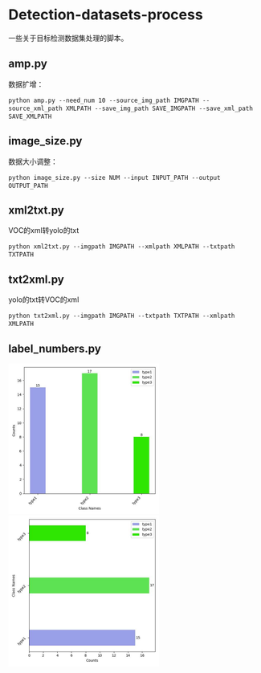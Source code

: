 # Detection-datasets-process
一些关于目标检测数据集处理的脚本。

## amp.py
数据扩增：
```
python amp.py --need_num 10 --source_img_path IMGPATH --source_xml_path XMLPATH --save_img_path SAVE_IMGPATH --save_xml_path SAVE_XMLPATH
```
## image_size.py
数据大小调整：
```
python image_size.py --size NUM --input INPUT_PATH --output OUTPUT_PATH
```
## xml2txt.py
VOC的xml转yolo的txt
```
python xml2txt.py --imgpath IMGPATH --xmlpath XMLPATH --txtpath TXTPATH
```

## txt2xml.py
yolo的txt转VOC的xml
```
python txt2xml.py --imgpath IMGPATH --txtpath TXTPATH --xmlpath XMLPATH
```

## label_numbers.py
<img src="./img/1.jpg" width="300" height="300"><img src="./img/2.jpg" width="300" height="300">
